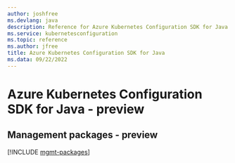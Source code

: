 ```yaml
---
author: joshfree
ms.devlang: java
description: Reference for Azure Kubernetes Configuration SDK for Java
ms.service: kubernetesconfiguration
ms.topic: reference
ms.author: jfree
title: Azure Kubernetes Configuration SDK for Java
ms.data: 09/22/2022
---
```

# Azure Kubernetes Configuration SDK for Java - preview

## Management packages - preview
[!INCLUDE [mgmt-packages](kubernetes-configuration-mgmt-index.md)]